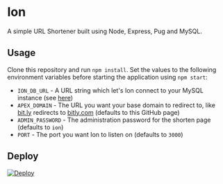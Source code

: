 # Ion
A simple URL Shortener built using Node, Express, Pug and MySQL.

## Usage

Clone this repository and run `npm install`. Set the values to the following environment variables before starting the application using `npm start`:

 - `ION_DB_URL` - A URL string which let's Ion connect to your MySQL instance (see [here](https://dev.mysql.com/doc/connector-j/8.0/en/connector-j-reference-jdbc-url-format.html))
 - `APEX_DOMAIN` - The URL you want your base domain to redirect to, like [bit.ly](http://bit.ly) redirects to [bitly.com](https://bitly.com) (defaults to this GitHub page)
 - `ADMIN_PASSWORD` - The administration password for the shorten page (defaults to `ion`)
 - `PORT` - The port you want Ion to listen on (defaults to `3000`)

## Deploy
[![Deploy](https://www.herokucdn.com/deploy/button.svg)](https://heroku.com/deploy?template=https://github.com/someshkar/ion)